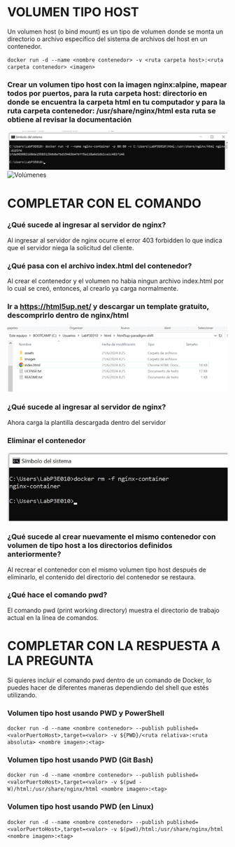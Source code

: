 # VOLUMEN TIPO HOST
Un volumen host (o bind mount) es un tipo de volumen donde se monta un directorio o archivo específico del sistema de archivos del host en un contenedor.

```
docker run -d --name <nombre contenedor> -v <ruta carpeta host>:<ruta carpeta contenedor> <imagen> 
```

### Crear un volumen tipo host con la imagen nginx:alpine, mapear todos por puertos, para la ruta carpeta host: directorio en donde se encuentra la carpeta html en tu computador y para la ruta carpeta contenedor: /usr/share/nginx/html esta ruta se obtiene al revisar la documentación
![Volúmenes](imagenes/imagen1-1.jpg)
![Volúmenes](imagenes/volumen-host.PNG)
# COMPLETAR CON EL COMANDO

### ¿Qué sucede al ingresar al servidor de nginx?
Al ingresar al servidor de nginx ocurre el error 403 forbidden lo que indica que el servidor niega la solicitud del cliente.


### ¿Qué pasa con el archivo index.html del contenedor?
Al crear el contenedor y el volumen no habia ningun archivo index.html por lo cual se creó, entonces, al crearlo ya carga normalmente.

### Ir a https://html5up.net/ y descargar un template gratuito, descomprirlo dentro de nginx/html
![Volúmenes](imagenes/imagen1-2.jpg)
### ¿Qué sucede al ingresar al servidor de nginx?
Ahora carga la plantilla descargada dentro del servidor

### Eliminar el contenedor
![Volúmenes](imagenes/imagen1-3.jpg)

### ¿Qué sucede al crear nuevamente el mismo contenedor con volumen de tipo host a los directorios definidos anteriormente?
Al recrear el contenedor con el mismo volumen tipo host después de eliminarlo, el contenido del directorio del contenedor se restaura.

### ¿Qué hace el comando pwd?
El comando pwd (print working directory) muestra el directorio de trabajo actual en la línea de comandos. 
# COMPLETAR CON LA RESPUESTA A LA PREGUNTA
Si quieres incluir el comando pwd dentro de un comando de Docker, lo puedes hacer de diferentes maneras dependiendo del shell que estés utilizando.


### Volumen tipo host usando PWD y PowerShell
```
docker run -d --name <nombre contenedor> --publish published=<valorPuertoHost>,target=<valor> -v ${PWD}/<ruta relativa>:<ruta absoluta> <nombre imagen>:<tag> 
```

### Volumen tipo host usando PWD (Git Bash)

```
docker run -d --name <nombre contenedor> --publish published=<valorPuertoHost>,target=<valor> -v $(pwd -W)/html:/usr/share/nginx/html <nombre imagen>:<tag> 
```

### Volumen tipo host usando PWD (en Linux)

```
docker run -d --name <nombre contenedor> --publish published=<valorPuertoHost>,target=<valor> -v $(pwd)/html:/usr/share/nginx/html <nombre imagen>:<tag> 
```


